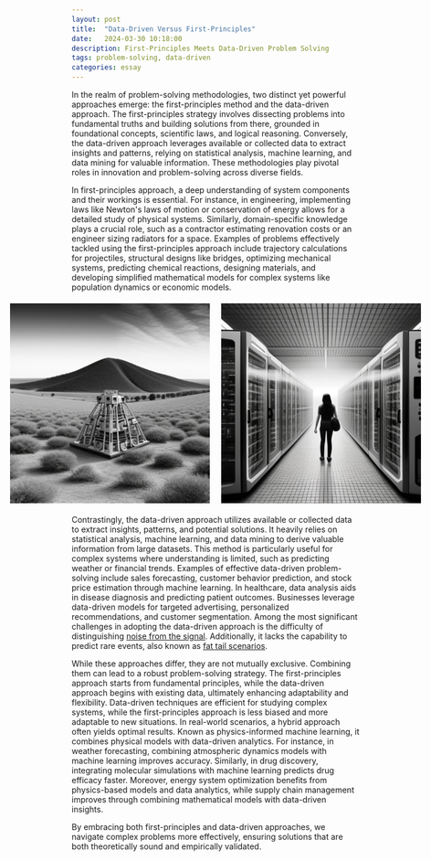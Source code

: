 ```yaml
---
layout: post
title:  "Data-Driven Versus First-Principles"
date:   2024-03-30 10:18:00
description: First-Principles Meets Data-Driven Problem Solving
tags: problem-solving, data-driven 
categories: essay
---
```



<p>In the realm of problem-solving methodologies, two distinct yet powerful approaches emerge: the first-principles method and the data-driven approach. The first-principles strategy involves dissecting problems into fundamental truths and building solutions from there, grounded in foundational concepts, scientific laws, and logical reasoning. Conversely, the data-driven approach leverages available or collected data to extract insights and patterns, relying on statistical analysis, machine learning, and data mining for valuable information. These methodologies play pivotal roles in innovation and problem-solving across diverse fields.</p>

<p>In first-principles approach, a deep understanding of system components and their workings is essential. For instance, in engineering, implementing laws like Newton's laws of motion or conservation of energy allows for a detailed study of physical systems. Similarly, domain-specific knowledge plays a crucial role, such as a contractor estimating renovation costs or an engineer sizing radiators for a space. Examples of problems effectively tackled using the first-principles approach include trajectory calculations for projectiles, structural designs like bridges, optimizing mechanical systems, predicting chemical reactions, designing materials, and developing simplified mathematical models for complex systems like population dynamics or economic models.</p>

<div style="display: flex; justify-content: center; align-items: center; gap: 20px; margin-top: 20px; margin-bottom: 20px;">
    <img src="/assets/img/first-principles.jpg" alt="first-principle" width="400" height="350">
    <img src="/assets/img/data-driven.jpg" alt="data-driven" width="400" height="350">
</div>


<p>Contrastingly, the data-driven approach utilizes available or collected data to extract insights, patterns, and potential solutions. It heavily relies on statistical analysis, machine learning, and data mining to derive valuable information from large datasets. This method is particularly useful for complex systems where understanding is limited, such as predicting weather or financial trends. Examples of effective data-driven problem-solving include sales forecasting, customer behavior prediction, and stock price estimation through machine learning. In healthcare, data analysis aids in disease diagnosis and predicting patient outcomes. Businesses leverage data-driven models for targeted advertising, personalized recommendations, and customer segmentation. Among the most significant challenges in adopting the data-driven approach is the difficulty of distinguishing <a href="https://en.wikipedia.org/wiki/The_Signal_and_the_Noise">noise from the signal</a>. Additionally, it lacks the capability to predict rare events, also known as <a href="https://www.youtube.com/watch?v=t7Fr6iGhmBM">fat tail scenarios</a>.</p>

<p>While these approaches differ, they are not mutually exclusive. Combining them can lead to a robust problem-solving strategy. The first-principles approach starts from fundamental principles, while the data-driven approach begins with existing data, ultimately enhancing adaptability and flexibility. Data-driven techniques are efficient for studying complex systems, while the first-principles approach is less biased and more adaptable to new situations. In real-world scenarios, a hybrid approach often yields optimal results. Known as physics-informed machine learning, it combines physical models with data-driven analytics. For instance, in weather forecasting, combining atmospheric dynamics models with machine learning improves accuracy. Similarly, in drug discovery, integrating molecular simulations with machine learning predicts drug efficacy faster. Moreover, energy system optimization benefits from physics-based models and data analytics, while supply chain management improves through combining mathematical models with data-driven insights. </p>

<p>By embracing both first-principles and data-driven approaches, we navigate complex problems more effectively, ensuring solutions that are both theoretically sound and empirically validated.</p>